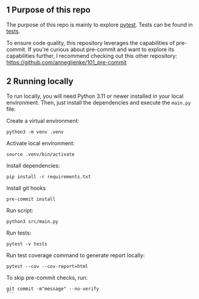 ## 1 Purpose of this repo
The purpose of this repo is mainly to explore [pytest](https://docs.pytest.org/en/7.3.x/). Tests can be found in [tests](tests). 

To ensure code quality, this repository leverages the capabilities of pre-commit. If you're curious about pre-commit and want to explore its capabilities further, I recommend checking out this other repository: https://github.com/anneglienke/101_pre-commit

## 2 Running locally
To run locally, you will need Python 3.11 or newer installed in your local environment. Then, just install the dependencies and execute the `main.py` file:

Create a virtual environment:
```
python3 -m venv .venv
```

Activate local environment:
```
source .venv/bin/activate
```

Install dependencies:
```
pip install -r requirements.txt
```

Install git hooks
```
pre-commit install
```

Run script:
```
python3 src/main.py
```

Run tests:
```
pytest -v tests
```
Run test coverage command to generate report locally:
```
pytest --cov --cov-report=html
```

To skip pre-commit checks, run:
````
git commit -m"message" --no-verify
```

